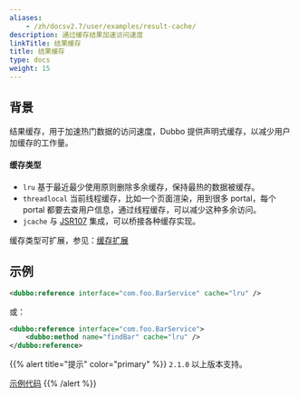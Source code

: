 ```yaml
---
aliases:
    - /zh/docsv2.7/user/examples/result-cache/
description: 通过缓存结果加速访问速度
linkTitle: 结果缓存
title: 结果缓存
type: docs
weight: 15
---
```


## 背景

结果缓存，用于加速热门数据的访问速度，Dubbo 提供声明式缓存，以减少用户加缓存的工作量。

#### 缓存类型

* `lru` 基于最近最少使用原则删除多余缓存，保持最热的数据被缓存。
* `threadlocal` 当前线程缓存，比如一个页面渲染，用到很多 portal，每个 portal 都要去查用户信息，通过线程缓存，可以减少这种多余访问。
* `jcache` 与 [JSR107](http://jcp.org/en/jsr/detail?id=107%27) 集成，可以桥接各种缓存实现。

缓存类型可扩展，参见：[缓存扩展](../../../dev/impls/cache)

## 示例

```xml
<dubbo:reference interface="com.foo.BarService" cache="lru" />
```

或：

```xml
<dubbo:reference interface="com.foo.BarService">
    <dubbo:method name="findBar" cache="lru" />
</dubbo:reference>
```

{{% alert title="提示" color="primary" %}}
`2.1.0` 以上版本支持。 

[示例代码](https://github.com/apache/dubbo-samples/tree/master/2-advanced/dubbo-samples-cache)
{{% /alert %}}